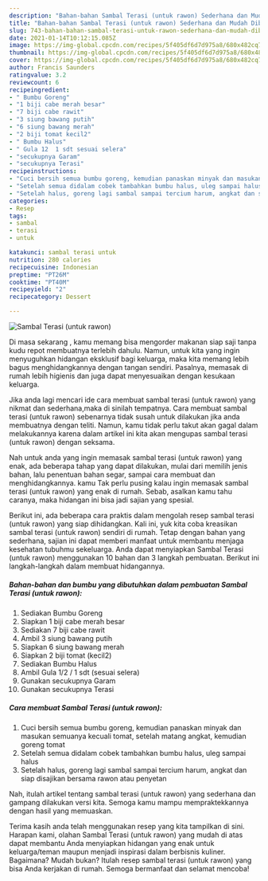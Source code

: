 ```yaml
---
description: "Bahan-bahan Sambal Terasi (untuk rawon) Sederhana dan Mudah Dibuat"
title: "Bahan-bahan Sambal Terasi (untuk rawon) Sederhana dan Mudah Dibuat"
slug: 743-bahan-bahan-sambal-terasi-untuk-rawon-sederhana-dan-mudah-dibuat
date: 2021-01-14T10:12:15.085Z
image: https://img-global.cpcdn.com/recipes/5f405df6d7d975a8/680x482cq70/sambal-terasi-untuk-rawon-foto-resep-utama.jpg
thumbnail: https://img-global.cpcdn.com/recipes/5f405df6d7d975a8/680x482cq70/sambal-terasi-untuk-rawon-foto-resep-utama.jpg
cover: https://img-global.cpcdn.com/recipes/5f405df6d7d975a8/680x482cq70/sambal-terasi-untuk-rawon-foto-resep-utama.jpg
author: Francis Saunders
ratingvalue: 3.2
reviewcount: 6
recipeingredient:
- " Bumbu Goreng"
- "1 biji cabe merah besar"
- "7 biji cabe rawit"
- "3 siung bawang putih"
- "6 siung bawang merah"
- "2 biji tomat kecil2"
- " Bumbu Halus"
- " Gula 12  1 sdt sesuai selera"
- "secukupnya Garam"
- "secukupnya Terasi"
recipeinstructions:
- "Cuci bersih semua bumbu goreng, kemudian panaskan minyak dan masukan semuanya kecuali tomat, setelah matang angkat, kemudian goreng tomat"
- "Setelah semua didalam cobek tambahkan bumbu halus, uleg sampai halus"
- "Setelah halus, goreng lagi sambal sampai tercium harum, angkat dan siap disajikan bersama rawon atau penyetan"
categories:
- Resep
tags:
- sambal
- terasi
- untuk

katakunci: sambal terasi untuk 
nutrition: 280 calories
recipecuisine: Indonesian
preptime: "PT26M"
cooktime: "PT40M"
recipeyield: "2"
recipecategory: Dessert

---
```



![Sambal Terasi (untuk rawon)](https://img-global.cpcdn.com/recipes/5f405df6d7d975a8/680x482cq70/sambal-terasi-untuk-rawon-foto-resep-utama.jpg)

Di masa  sekarang , kamu memang bisa mengorder makanan siap saji tanpa kudu repot membuatnya terlebih dahulu. Namun, untuk kita yang ingin menyuguhkan hidangan eksklusif bagi keluarga, maka kita memang lebih bagus menghidangkannya dengan tangan sendiri. Pasalnya, memasak di rumah lebih higienis dan juga dapat menyesuaikan dengan kesukaan keluarga.

Jika anda lagi mencari ide cara membuat sambal terasi (untuk rawon) yang nikmat dan sederhana,maka di sinilah tempatnya. Cara membuat sambal terasi (untuk rawon)  sebenarnya tidak susah untuk dilakukan jika anda membuatnya dengan teliti. Namun, kamu tidak perlu takut akan gagal dalam melakukannya 
karena dalam artikel ini kita akan mengupas sambal terasi (untuk rawon) dengan seksama.  



Nah untuk anda yang ingin memasak sambal terasi (untuk rawon) yang enak, ada beberapa tahap yang dapat dilakukan, mulai dari memilih jenis bahan, lalu penentuan bahan segar, sampai cara membuat dan menghidangkannya. kamu Tak perlu pusing kalau ingin memasak sambal terasi (untuk rawon) yang enak di rumah. Sebab, asalkan kamu  tahu caranya, maka hidangan ini bisa jadi sajian yang spesial.

Berikut ini, ada beberapa cara praktis  dalam mengolah resep sambal terasi (untuk rawon) yang siap dihidangkan. Kali ini, yuk kita coba kreasikan sambal terasi (untuk rawon) sendiri di rumah. Tetap dengan bahan yang sederhana, sajian ini dapat memberi manfaat untuk membantu menjaga kesehatan tubuhmu sekeluarga. Anda dapat menyiapkan Sambal Terasi (untuk rawon) menggunakan 10 bahan dan 3 langkah pembuatan. Berikut ini langkah-langkah dalam membuat hidangannya.

<!--inarticleads1-->

##### Bahan-bahan dan bumbu yang dibutuhkan dalam pembuatan Sambal Terasi (untuk rawon):

1. Sediakan  Bumbu Goreng
1. Siapkan 1 biji cabe merah besar
1. Sediakan 7 biji cabe rawit
1. Ambil 3 siung bawang putih
1. Siapkan 6 siung bawang merah
1. Siapkan 2 biji tomat (kecil2)
1. Sediakan  Bumbu Halus
1. Ambil  Gula 1/2 / 1 sdt (sesuai selera)
1. Gunakan secukupnya Garam
1. Gunakan secukupnya Terasi




<!--inarticleads2-->

##### Cara membuat Sambal Terasi (untuk rawon):

1. Cuci bersih semua bumbu goreng, kemudian panaskan minyak dan masukan semuanya kecuali tomat, setelah matang angkat, kemudian goreng tomat
1. Setelah semua didalam cobek tambahkan bumbu halus, uleg sampai halus
1. Setelah halus, goreng lagi sambal sampai tercium harum, angkat dan siap disajikan bersama rawon atau penyetan




Nah, itulah artikel tentang  sambal terasi (untuk rawon)  yang sederhana dan gampang dilakukan versi kita. Semoga kamu mampu mempraktekkannya dengan hasil yang memuaskan. 

Terima kasih anda telah menggunakan resep yang kita tampilkan di sini. Harapan kami, olahan  Sambal Terasi (untuk rawon) yang mudah di atas dapat membantu Anda menyiapkan hidangan yang enak untuk keluarga/teman maupun menjadi inspirasi dalam berbisnis kuliner. Bagaimana? Mudah bukan? Itulah resep sambal terasi (untuk rawon) yang bisa Anda kerjakan di rumah. Semoga bermanfaat dan selamat mencoba!

